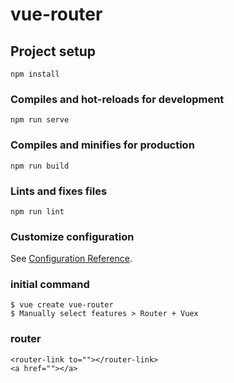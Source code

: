 # vue-router

## Project setup
```
npm install
```

### Compiles and hot-reloads for development
```
npm run serve
```

### Compiles and minifies for production
```
npm run build
```

### Lints and fixes files
```
npm run lint
```

### Customize configuration
See [Configuration Reference](https://cli.vuejs.org/config/).


### initial command
```
$ vue create vue-router
$ Manually select features > Router + Vuex
```

### router
```
<router-link to=""></router-link>
<a href=""></a>
```

